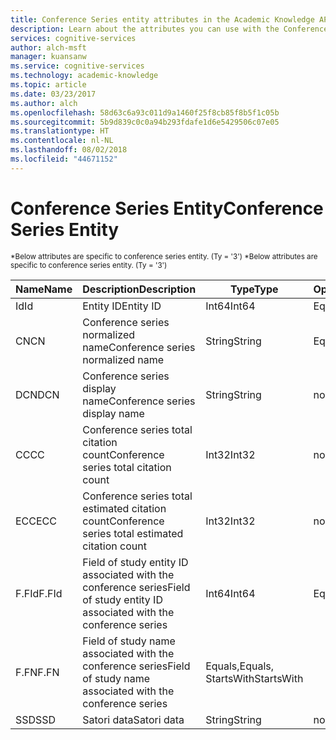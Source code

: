 ```yaml
---
title: Conference Series entity attributes in the Academic Knowledge API | Microsoft Docs
description: Learn about the attributes you can use with the Conference Series entity in Cognitive Services.
services: cognitive-services
author: alch-msft
manager: kuansanw
ms.service: cognitive-services
ms.technology: academic-knowledge
ms.topic: article
ms.date: 03/23/2017
ms.author: alch
ms.openlocfilehash: 58d63c6a93c011d9a1460f25f8cb85f8b5f1c05b
ms.sourcegitcommit: 5b9d839c0c0a94b293fdafe1d6e5429506c07e05
ms.translationtype: HT
ms.contentlocale: nl-NL
ms.lasthandoff: 08/02/2018
ms.locfileid: "44671152"
---
```

# <a name="conference-series-entity"></a><span data-ttu-id="25bcd-103">Conference Series Entity</span><span class="sxs-lookup"><span data-stu-id="25bcd-103">Conference Series Entity</span></span>

<span data-ttu-id="25bcd-104"><sub> \*Below attributes are specific to conference series entity. (Ty = '3') </sub></span><span class="sxs-lookup"><span data-stu-id="25bcd-104"><sub> \*Below attributes are specific to conference series entity. (Ty = '3') </sub></span></span>

<span data-ttu-id="25bcd-105">Name</span><span class="sxs-lookup"><span data-stu-id="25bcd-105">Name</span></span>    |<span data-ttu-id="25bcd-106">Description</span><span class="sxs-lookup"><span data-stu-id="25bcd-106">Description</span></span>                            |<span data-ttu-id="25bcd-107">Type</span><span class="sxs-lookup"><span data-stu-id="25bcd-107">Type</span></span>       | <span data-ttu-id="25bcd-108">Operations</span><span class="sxs-lookup"><span data-stu-id="25bcd-108">Operations</span></span>
------- | ------------------------------------- | --------- | ----------------------------
<span data-ttu-id="25bcd-109">Id</span><span class="sxs-lookup"><span data-stu-id="25bcd-109">Id</span></span>      |<span data-ttu-id="25bcd-110">Entity ID</span><span class="sxs-lookup"><span data-stu-id="25bcd-110">Entity ID</span></span>                              |<span data-ttu-id="25bcd-111">Int64</span><span class="sxs-lookup"><span data-stu-id="25bcd-111">Int64</span></span>      |<span data-ttu-id="25bcd-112">Equals</span><span class="sxs-lookup"><span data-stu-id="25bcd-112">Equals</span></span>
<span data-ttu-id="25bcd-113">CN</span><span class="sxs-lookup"><span data-stu-id="25bcd-113">CN</span></span>      |<span data-ttu-id="25bcd-114">Conference series normalized name</span><span class="sxs-lookup"><span data-stu-id="25bcd-114">Conference series normalized name</span></span>      |<span data-ttu-id="25bcd-115">String</span><span class="sxs-lookup"><span data-stu-id="25bcd-115">String</span></span>     |<span data-ttu-id="25bcd-116">Equals</span><span class="sxs-lookup"><span data-stu-id="25bcd-116">Equals</span></span>
<span data-ttu-id="25bcd-117">DCN</span><span class="sxs-lookup"><span data-stu-id="25bcd-117">DCN</span></span>     |<span data-ttu-id="25bcd-118">Conference series display name</span><span class="sxs-lookup"><span data-stu-id="25bcd-118">Conference series display name</span></span>         |<span data-ttu-id="25bcd-119">String</span><span class="sxs-lookup"><span data-stu-id="25bcd-119">String</span></span>     |<span data-ttu-id="25bcd-120">none</span><span class="sxs-lookup"><span data-stu-id="25bcd-120">none</span></span>
<span data-ttu-id="25bcd-121">CC</span><span class="sxs-lookup"><span data-stu-id="25bcd-121">CC</span></span>      |<span data-ttu-id="25bcd-122">Conference series total citation count</span><span class="sxs-lookup"><span data-stu-id="25bcd-122">Conference series total citation count</span></span>         |<span data-ttu-id="25bcd-123">Int32</span><span class="sxs-lookup"><span data-stu-id="25bcd-123">Int32</span></span>      |<span data-ttu-id="25bcd-124">none</span><span class="sxs-lookup"><span data-stu-id="25bcd-124">none</span></span>  
<span data-ttu-id="25bcd-125">ECC</span><span class="sxs-lookup"><span data-stu-id="25bcd-125">ECC</span></span>     |<span data-ttu-id="25bcd-126">Conference series total estimated citation count</span><span class="sxs-lookup"><span data-stu-id="25bcd-126">Conference series total estimated citation count</span></span>   |<span data-ttu-id="25bcd-127">Int32</span><span class="sxs-lookup"><span data-stu-id="25bcd-127">Int32</span></span>      |<span data-ttu-id="25bcd-128">none</span><span class="sxs-lookup"><span data-stu-id="25bcd-128">none</span></span>
<span data-ttu-id="25bcd-129">F.FId</span><span class="sxs-lookup"><span data-stu-id="25bcd-129">F.FId</span></span>   |<span data-ttu-id="25bcd-130">Field of study entity ID associated with the conference series</span><span class="sxs-lookup"><span data-stu-id="25bcd-130">Field of study entity ID associated with the conference series</span></span> |<span data-ttu-id="25bcd-131">Int64</span><span class="sxs-lookup"><span data-stu-id="25bcd-131">Int64</span></span>  | <span data-ttu-id="25bcd-132">Equals</span><span class="sxs-lookup"><span data-stu-id="25bcd-132">Equals</span></span>
<span data-ttu-id="25bcd-133">F.FN</span><span class="sxs-lookup"><span data-stu-id="25bcd-133">F.FN</span></span>    |<span data-ttu-id="25bcd-134">Field of study name associated with the conference series</span><span class="sxs-lookup"><span data-stu-id="25bcd-134">Field of study name associated with the conference series</span></span>  | <span data-ttu-id="25bcd-135">Equals,</span><span class="sxs-lookup"><span data-stu-id="25bcd-135">Equals,</span></span><br/><span data-ttu-id="25bcd-136">StartsWith</span><span class="sxs-lookup"><span data-stu-id="25bcd-136">StartsWith</span></span>
<span data-ttu-id="25bcd-137">SSD</span><span class="sxs-lookup"><span data-stu-id="25bcd-137">SSD</span></span>     |<span data-ttu-id="25bcd-138">Satori data</span><span class="sxs-lookup"><span data-stu-id="25bcd-138">Satori data</span></span>                            |<span data-ttu-id="25bcd-139">String</span><span class="sxs-lookup"><span data-stu-id="25bcd-139">String</span></span>     |<span data-ttu-id="25bcd-140">none</span><span class="sxs-lookup"><span data-stu-id="25bcd-140">none</span></span>
